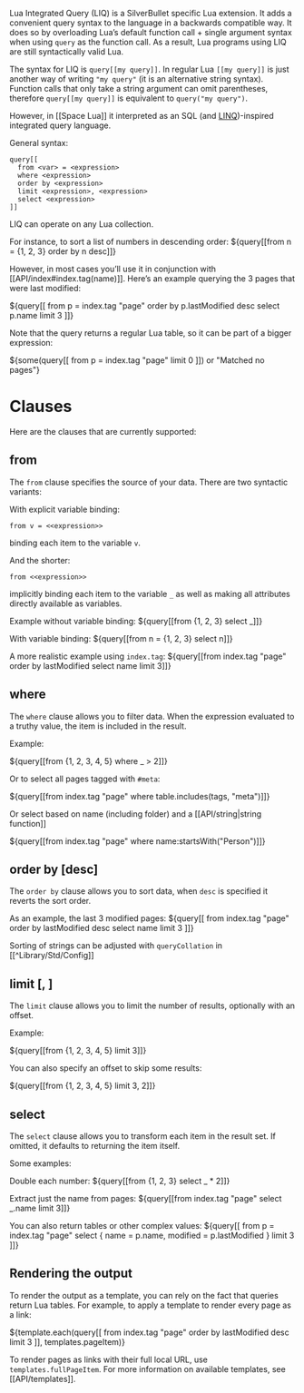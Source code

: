Lua Integrated Query (LIQ) is a SilverBullet specific Lua extension. It adds a convenient query syntax to the language in a backwards compatible way. It does so by overloading Lua’s default function call + single argument syntax when using `query` as the function call. As a result, Lua programs using LIQ are still syntactically valid Lua.

The syntax for LIQ is `query[[my query]]`. In regular Lua `[[my query]]` is just another way of writing `"my query"` (it is an alternative string syntax). Function calls that only take a string argument can omit parentheses, therefore `query[[my query]]` is equivalent to `query("my query")`.

However, in [[Space Lua]] it interpreted as an SQL (and [LINQ](https://learn.microsoft.com/en-us/dotnet/csharp/linq/))-inspired integrated query language. 

General syntax:

    query[[
      from <var> = <expression>
      where <expression>
      order by <expression>
      limit <expression>, <expression>
      select <expression>
    ]]

LIQ can operate on any Lua collection.

For instance, to sort a list of numbers in descending order:
${query[[from n = {1, 2, 3} order by n desc]]}

However, in most cases you’ll use it in conjunction with [[API/index#index.tag(name)]]. Here’s an example querying the 3 pages that were last modified:

${query[[
  from p = index.tag "page"
  order by p.lastModified desc
  select p.name
  limit 3
]]}

Note that the query returns a regular Lua table, so it can be part of a bigger expression:

${some(query[[
  from p = index.tag "page"
  limit 0
]]) or "Matched no pages"}

# Clauses
Here are the clauses that are currently supported:

## from <expression>
The `from` clause specifies the source of your data. There are two syntactic variants:

With explicit variable binding:

    from v = <<expression>>

binding each item to the variable `v`.

And the shorter:

    from <<expression>>

implicitly binding each item to the variable `_` as well as making all attributes directly available as variables.

Example without variable binding:
${query[[from {1, 2, 3} select _]]}

With variable binding:
${query[[from n = {1, 2, 3} select n]]}

A more realistic example using `index.tag`:
${query[[from index.tag "page" order by lastModified select name limit 3]]}

## where <expression>
The `where` clause allows you to filter data. When the expression evaluated to a truthy value, the item is included in the result.

Example:

${query[[from {1, 2, 3, 4, 5} where _ > 2]]}

Or to select all pages tagged with `#meta`:

${query[[from index.tag "page" where table.includes(tags, "meta")]]}

Or select based on name (including folder) and a [[API/string|string function]]

${query[[from index.tag "page" where name:startsWith("Person")]]}

## order by <expression> [desc]
The `order by` clause allows you to sort data, when `desc` is specified it reverts the sort order.

As an example, the last 3 modified pages:
${query[[
  from index.tag "page"
  order by lastModified desc
  select name
  limit 3
]]}

Sorting of strings can be adjusted with `queryCollation` in [[^Library/Std/Config]]

## limit <expression>[, <expression>]
The `limit` clause allows you to limit the number of results, optionally with an offset.

Example:

${query[[from {1, 2, 3, 4, 5} limit 3]]}

You can also specify an offset to skip some results:

${query[[from {1, 2, 3, 4, 5} limit 3, 2]]}

## select <expression>
The `select` clause allows you to transform each item in the result set. If omitted, it defaults to returning the item itself.

Some examples:

Double each number:
${query[[from {1, 2, 3} select _ * 2]]}

Extract just the name from pages:
${query[[from index.tag "page" select _.name limit 3]]}

You can also return tables or other complex values:
${query[[
  from p = index.tag "page" 
  select {
    name = p.name,
    modified = p.lastModified
  }
  limit 3
]]}

## Rendering the output

To render the output as a template, you can rely on the fact that queries return Lua tables. For example, to apply a template to render every page as a link:

${template.each(query[[
  from index.tag "page"
  order by lastModified desc
  limit 3
]], templates.pageItem)}

To render pages as links with their full local URL, use `templates.fullPageItem`. For more information on available templates, see [[API/templates]].
